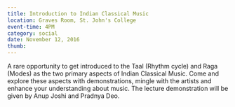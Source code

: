 ```yaml
---
title: Introduction to Indian Classical Music
location: Graves Room, St. John's College
event-time: 4PM
category: social
date: November 12, 2016
thumb:
---
```


A rare opportunity to get introduced to the Taal (Rhythm cycle) and Raga (Modes) as the two primary aspects of Indian Classical Music. Come and explore these aspects with demonstrations, mingle with the artists and enhance your understanding about music. The lecture demonstration will be given by Anup Joshi and Pradnya Deo.